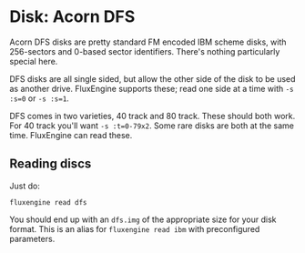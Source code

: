 Disk: Acorn DFS
===============

Acorn DFS disks are pretty standard FM encoded IBM scheme disks, with
256-sectors and 0-based sector identifiers. There's nothing particularly
special here.

DFS disks are all single sided, but allow the other side of the disk to be
used as another drive. FluxEngine supports these; read one side at a time
with `-s :s=0` or `-s :s=1`.

DFS comes in two varieties, 40 track and 80 track. These should both work.
For 40 track you'll want `-s :t=0-79x2`. Some rare disks are both at the same
time. FluxEngine can read these.

Reading discs
-------------

Just do:

```
fluxengine read dfs
```

You should end up with an `dfs.img` of the appropriate size for your disk
format. This is an alias for `fluxengine read ibm` with preconfigured
parameters.
